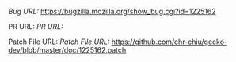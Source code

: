 _Bug URL:_ https://bugzilla.mozilla.org/show_bug.cgi?id=1225162


PR URL:
_PR URL:_ 


Patch File URL:
_Patch File URL:_ https://github.com/chr-chiu/gecko-dev/blob/master/doc/1225162.patch